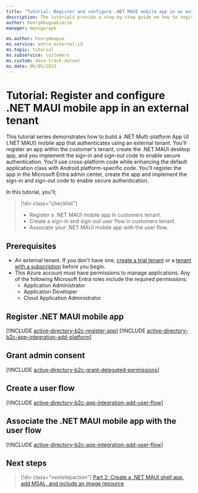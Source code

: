 ```yaml
---
title: "Tutorial: Register and configure .NET MAUI mobile app in an external tenant"
description: The tutorials provide a step-by-step guide on how to register and configure a .NET MAUI app with Microsoft Entra External ID for the customer's tenant.
author: henrymbuguakiarie
manager: mwongerapk

ms.author: henrymbugua
ms.service: entra-external-id
ms.topic: tutorial
ms.subservice: customers
ms.custom: devx-track-dotnet
ms.date: 06/05/2023
---
```


# Tutorial: Register and configure .NET MAUI mobile app in an external tenant

This tutorial series demonstrates how to build a .NET Multi-platform App UI (.NET MAUI) mobile app that authenticates using an external tenant. You'll register an app within the customer's tenant, create the .NET MAUI desktop app, and you implement the sign-in and sign-out code to enable secure authentication. You'll use cross-platform code while enhancing the default application class with Android platform-specific code. You'll register the app in the Microsoft Entra admin center, create the app and implement the sign-in and sign-out code to enable secure authentication.

In this tutorial, you'll;

> [!div class="checklist"]
>
> - Register a .NET MAUI mobile app in customers tenant.
> - Create a sign-in and sign-out user flow in customers tenant.
> - Associate your .NET MAUI mobile app with the user flow.

## Prerequisites

- An external tenant. If you don't have one, [create a trial tenant](https://aka.ms/ciam-free-trial) or a [tenant with a subscription](./quickstart-tenant-setup.md) before you begin.
- This Azure account must have permissions to manage applications. Any of the following Microsoft Entra roles include the required permissions:
    - Application Administrator
    - Application Developer
    - Cloud Application Administrator

## Register .NET MAUI mobile app

[!INCLUDE [active-directory-b2c-register-app](./includes/register-app/register-client-app-common.md)]
[!INCLUDE [active-directory-b2c-app-integration-add-platform](./includes/register-app/add-platform-redirect-url-dotnet-maui.md)]

## Grant admin consent

[!INCLUDE [active-directory-b2c-grant-delegated-permissions](./includes/register-app/grant-api-permission-sign-in.md)]

## Create a user flow

[!INCLUDE [active-directory-b2c-app-integration-add-user-flow](./includes/configure-user-flow/create-sign-in-sign-out-user-flow.md)]

## Associate the .NET MAUI mobile app with the user flow

[!INCLUDE [active-directory-b2c-app-integration-add-user-flow](./includes/configure-user-flow/add-app-user-flow.md)]

## Next steps

> [!div class="nextstepaction"]
> [Part 2: Create a .NET MAUI shell app, add MSAL, and include an image resource](tutorial-mobile-app-maui-sign-in-prepare-app.md)
